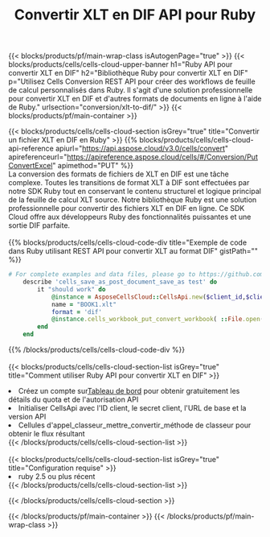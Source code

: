 ﻿---
title:  Convertir XLT en DIF API pour Ruby
description:  Utilisation du SDK Cloud Aspose.Cells pour Ruby pour convertir le fichier au format XLT en fichier au format DIF.
url: /fr/ruby/conversion/xlt-to-dif/
---
{{< blocks/products/pf/main-wrap-class isAutogenPage="true" >}}
{{< blocks/products/cells/cells-cloud-upper-banner h1="Ruby API pour convertir XLT en DIF" h2="Bibliothèque Ruby pour convertir XLT en DIF" p="Utilisez Cells Conversion REST API pour créer des workflows de feuille de calcul personnalisés dans Ruby. Il s\'agit d\'une solution professionnelle pour convertir XLT en DIF et d\'autres formats de documents en ligne à l\'aide de Ruby." urlsection="conversion/xlt-to-dif/" >}}
{{< blocks/products/pf/main-container >}}

{{< blocks/products/cells/cells-cloud-section isGrey="true" title="Convertir un fichier XLT en DIF en Ruby" >}}
{{% blocks/products/cells/cells-cloud-api-reference apiurl="https://api.aspose.cloud/v3.0/cells/convert" apireferenceurl="https://apireference.aspose.cloud/cells/#/Conversion/PutConvertExcel" apimethod="PUT" %}}
<br/>
La conversion des formats de fichiers de XLT en DIF est une tâche complexe. Toutes les transitions de format XLT à DIF sont effectuées par notre SDK Ruby tout en conservant le contenu structurel et logique principal de la feuille de calcul XLT source. Notre bibliothèque Ruby est une solution professionnelle pour convertir des fichiers XLT en DIF en ligne. Ce SDK Cloud offre aux développeurs Ruby des fonctionnalités puissantes et une sortie DIF parfaite.
<br/>
<br/>
{{% blocks/products/cells/cells-cloud-code-div title="Exemple de code dans Ruby utilisant REST API pour convertir XLT au format DIF" gistPath="" %}}
 
```ruby
# For complete examples and data files, please go to https://github.com/aspose-cells-cloud/aspose-cells-cloud-ruby/
    describe 'cells_save_as_post_document_save_as test' do
        it "should work" do
            @instance = AsposeCellsCloud::CellsApi.new($client_id,$client_secret,"v3.0","https://api.aspose.cloud/")
            name = "BOOK1.xlt"
            format = 'dif'
            @instance.cells_workbook_put_convert_workbook( ::File.open(File.expand_path("data/"+name),"r")  {|io| io.read(io.size) },{:format=>format})     
        end
    end
```
 
{{% /blocks/products/cells/cells-cloud-code-div %}}
<br/>
<br/>
{{< blocks/products/cells/cells-cloud-section-list isGrey="true" title="Comment utiliser Ruby API pour convertir XLT en DIF" >}}
<li> Créez un compte sur<a href="https://dashboard.aspose.cloud/">Tableau de bord</a> pour obtenir gratuitement les détails du quota et de l'autorisation API</li>
<li>Initialiser CellsApi avec l'ID client, le secret client, l'URL de base et la version API</li>
<li>Cellules d'appel_classeur_mettre_convertir_méthode de classeur pour obtenir le flux résultant</li>
{{< /blocks/products/cells/cells-cloud-section-list >}}
<br/>
<br/>
{{< blocks/products/cells/cells-cloud-section-list isGrey="true" title="Configuration requise" >}}
<li>ruby 2.5 ou plus récent</li>
{{< /blocks/products/cells/cells-cloud-section-list >}}

{{< /blocks/products/cells/cells-cloud-section >}}

{{< /blocks/products/pf/main-container >}}
{{< /blocks/products/pf/main-wrap-class >}}
